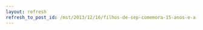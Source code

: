 ```yaml
---
layout: refresh
refresh_to_post_id: /mst/2013/12/16/filhos-de-sep-comemora-15-anos-e-a-maior-produo-de-arroz-orgnico-do-brasil
---
```

